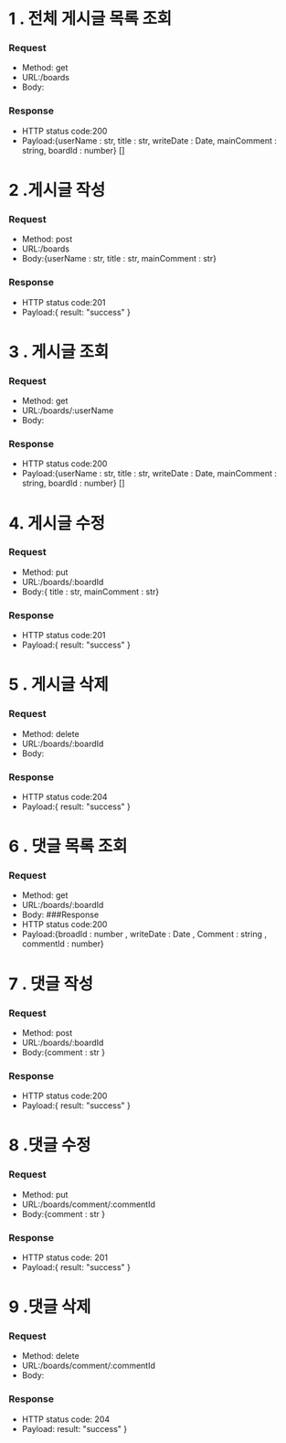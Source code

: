 # 1 . 전체 게시글 목록 조회
### Request
- Method: get
- URL:/boards
- Body:
### Response
- HTTP status code:200
- Payload:{userName : str, title : str, writeDate : Date, mainComment : string, boardId : number} []



# 2 .게시글 작성
### Request
- Method: post
- URL:/boards
- Body:{userName : str, title : str, mainComment : str}
### Response
- HTTP status code:201
- Payload:{ result: "success" }


# 3 . 게시글  조회
### Request
- Method: get
- URL:/boards/:userName
- Body:
### Response
- HTTP status code:200
- Payload:{userName : str, title : str, writeDate : Date, mainComment : string, boardId : number} []


# 4. 게시글 수정
### Request
- Method: put
- URL:/boards/:boardId
- Body:{ title : str, mainComment : str}
### Response
- HTTP status code:201
- Payload:{ result: "success" }


# 5 . 게시글 삭제
### Request
- Method: delete
- URL:/boards/:boardId
- Body:
### Response
- HTTP status code:204
- Payload:{ result: "success" }


# 6 . 댓글 목록 조회
### Request
- Method: get
- URL:/boards/:boardId
- Body:
###Response
- HTTP status code:200
- Payload:{broadId : number , writeDate : Date , Comment : string , commentId : number}


# 7 . 댓글 작성
### Request
- Method: post
- URL:/boards/:boardId
- Body:{comment : str }
### Response
- HTTP status code:200
- Payload:{ result: "success" }


# 8 .댓글 수정
### Request
- Method: put
- URL:/boards/comment/:commentId
- Body:{comment : str }
### Response
- HTTP status code: 201
- Payload:{ result: "success" }



# 9 .댓글 삭제
### Request
- Method: delete
- URL:/boards/comment/:commentId
- Body:
### Response
- HTTP status code: 204
- Payload: result: "success" }


